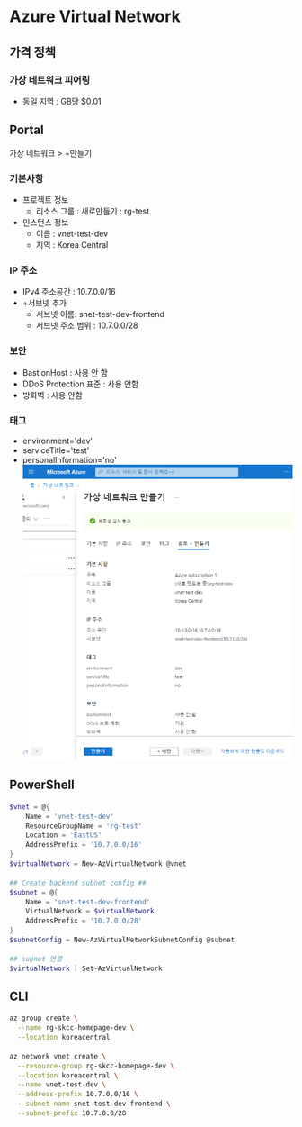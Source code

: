 # Azure Virtual Network

## 가격 정책
### 가상 네트워크 피어링
- 동일 지역 : GB당 $0.01

## Portal
가상 네트워크 > +만들기
### 기본사항
- 프로젝트 정보
  - 리소스 그룹 : 새로만들기 : rg-test
- 인스턴스 정보
  - 이름 : vnet-test-dev
  - 지역 : Korea Central
### IP 주소
- IPv4 주소공간 : 10.7.0.0/16
- +서브넷 추가
  - 서브넷 이름: snet-test-dev-frontend
  - 서브넷 주소 범위 : 10.7.0.0/28
### 보안
- BastionHost : 사용 안 함
- DDoS Protection 표준 : 사용 안함
- 방화벽 : 사용 안함
### 태그
- environment='dev'
- serviceTitle='test'
- personalInformation='no'
![AzVNet-Create.png](./img/AzVNet-Create.png)

## PowerShell
```powershell
$vnet = @{
    Name = 'vnet-test-dev'
    ResourceGroupName = 'rg-test'
    Location = 'EastUS'
    AddressPrefix = '10.7.0.0/16'    
}
$virtualNetwork = New-AzVirtualNetwork @vnet

## Create backend subnet config ##
$subnet = @{
    Name = 'snet-test-dev-frontend'
    VirtualNetwork = $virtualNetwork
    AddressPrefix = '10.7.0.0/28'
}
$subnetConfig = New-AzVirtualNetworkSubnetConfig @subnet 

## subnet 연결
$virtualNetwork | Set-AzVirtualNetwork
```

## CLI
```bash
az group create \
  --name rg-skcc-homepage-dev \
  --location koreacentral

az network vnet create \
  --resource-group rg-skcc-homepage-dev \
  --location koreacentral \
  --name vnet-test-dev \
  --address-prefix 10.7.0.0/16 \
  --subnet-name snet-test-dev-frontend \
  --subnet-prefix 10.7.0.0/28
```